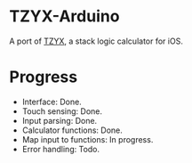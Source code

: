 # TZYX-Arduino

A port of [TZYX](https://github.com/francoiswnel/TZYX), a stack logic calculator for iOS.

# Progress

* Interface: Done.
* Touch sensing: Done.
* Input parsing: Done.
* Calculator functions: Done.
* Map input to functions: In progress.
* Error handling: Todo.
